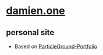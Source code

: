 # [damien.one](damien.one)
## personal site
  - Based on [ParticleGround-Portfolio](https://github.com/itsron717/ParticleGround-Portfolio)